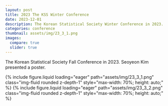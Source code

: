 ```yaml
---
layout: post
title: 2023 The KSS Winter Conference
date: 2023-12-01
description: The Korean Statistical Society Winter Conference in 2023.
categories: conference
thumbnail: assets/img/23_3_1.png
images:
  compare: true
  slider: true
---
```


The Korean Statistical Society Fall Conference in 2023. Seoyeon Kim presented a poster.

<swiper-container keyboard="true" navigation="true" pagination="true" 
                  pagination-clickable="true" pagination-dynamic-bullets="true" rewind="true"
                  style="max-width: 400px; margin: 0 auto;">
  <swiper-slide>
    {% include figure.liquid loading="eager" path="assets/img/23_3_1.png" 
       class="img-fluid rounded z-depth-1" style="max-width: 70%; height: auto;" %}
  </swiper-slide>
  <swiper-slide>
    {% include figure.liquid loading="eager" path="assets/img/23_3_2.png" 
       class="img-fluid rounded z-depth-1" style="max-width: 70%; height: auto;" %}
  </swiper-slide>
</swiper-container>


